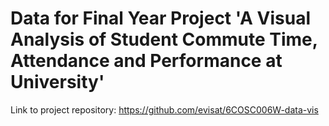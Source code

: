 # Data for Final Year Project 'A Visual Analysis of Student Commute Time, Attendance and Performance at University'
Link to project repository: https://github.com/evisat/6COSC006W-data-vis
